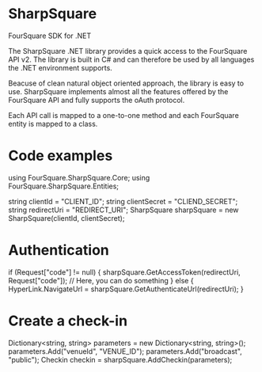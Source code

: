 SharpSquare
===========

FourSquare SDK for .NET

The SharpSquare .NET library provides a quick access to the FourSquare API v2.
The library is built in C# and can therefore be used by all languages the .NET environment supports.

Beacuse of clean natural object oriented approach, the library is easy to use.
SharpSquare implements almost all the features offered by the FourSquare API and fully supports the oAuth protocol.

Each API call is mapped to a one-to-one method and each FourSquare entity is mapped to a class.


Code examples
=============

using FourSquare.SharpSquare.Core;
using FourSquare.SharpSquare.Entities;

string clientId = "CLIENT_ID";
string clientSecret = "CLIEND_SECRET";
string redirectUri = "REDIRECT_URI";
SharpSquare sharpSquare = new SharpSquare(clientId, clientSecret);


Authentication
==============

if (Request["code"] != null)
{
	sharpSquare.GetAccessToken(redirectUri, Request["code"]);
	// Here, you can do something
}
else
{
	HyperLink.NavigateUrl = sharpSquare.GetAuthenticateUrl(redirectUri);
}

Create a check-in
=================

Dictionary<string, string> parameters = new Dictionary<string, string>();
parameters.Add("venueId", "VENUE_ID");
parameters.Add("broadcast", "public");
Checkin checkin = sharpSquare.AddCheckin(parameters);

